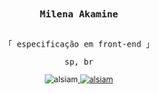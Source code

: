 <h3 align="center">
        <samp> Milena Akamine
                <b><a target="_blank" href="https://alsiam.com"></a></b>
        </samp>
</h3>
<p align="center"> 
  <samp>
   </a>
    <br>
    「 especificação em front-end 」
    <br>
  </samp>
</p>
<p align="center"> 
  <samp>
  <a> sp, br</a>
  </samp>
<p align="center">
<a target="_blank">
<img src="https://img.shields.io/badge/LinkedIn-0077B5?style=for-the-badge&logo=linkedin&logoColor=white" alt="alsiam"/></a><a href="https://instagram.com/milena.yr" target="_blank">
<img src="https://img.shields.io/badge/Instagram-fe4164?style=for-the-badge&logo=instagram&logoColor=white" alt="alsiam" /></a> 
</p>
